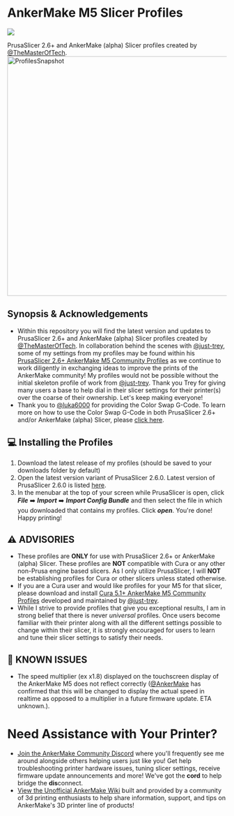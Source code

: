 # AnkerMake M5 Slicer Profiles
<a href="https://github.com/TheMasterOfTech/ankermake-m5-profiles/releases/tag/v3.0.1"><img src="https://img.shields.io/github/v/release/TheMasterOfTech/ankermake-m5-profiles?color=00CC66&label=Download%20Latest&style=for-the-badge"></a>

PrusaSlicer 2.6+ and AnkerMake (alpha) Slicer profiles created by <a href="https://github.com/TheMasterOfTech">@TheMasterOfTech</a>. 
<img src="https://i.postimg.cc/HngV0j8R/Screenshot-2023-05-27-at-7-04-32-PM.png" alt="ProfilesSnapshot" width="900" height="550"></img>
## Synopsis & Acknowledgements
<ul><li>Within this repository you will find the latest version and updates to PrusaSlicer 2.6+ and AnkerMake (alpha) Slicer profiles created by <a href="https://github.com/TheMasterOfTech">@TheMasterOfTech</a>. In collaboration behind the scenes with <a href="https://github.com/just-trey">@just-trey</a>, some of my settings from my profiles may be found within his <a href="https://github.com/Ankermgmt/prusaslicer-ankermake-ce-profiles">PrusaSlicer 2.6+ AnkerMake M5 Community Profiles</a> as we continue to work diligently in exchanging ideas to improve the prints of the AnkerMake community! My profiles would not be possible without the initial skeleton profile of work from <a href="https://github.com/just-trey">@just-trey</a>. Thank you Trey for giving many users a base to help dial in their slicer settings for their printer(s) over the coarse of their ownership. Let's keep making everyone!</li><li>Thank you to <a href="https://github.com/luka6000">@luka6000</a> for providing the Color Swap G-Code. To learn more on how to use the Color Swap G-Code in both PrusaSlicer 2.6+ and/or AnkerMake (alpha) Slicer, please <a href="https://wiki.printed.boats/en/Tips/Color-swap-with-Prusa">click here</a>.</ul>

## 💻 Installing the Profiles
<ol>
  <li>Download the latest release of my profiles (should be saved to your downloads folder by default)</li>
  <li>Open the latest version variant of PrusaSlicer 2.6.0. Latest version of PrusaSlicer 2.6.0 is listed <a href="https://github.com/prusa3d/PrusaSlicer/releases">here</a>.</li>
  <li>In the menubar at the top of your screen while PrusaSlicer is open, click <b><i>File</b></i> ➡️ <b><i>Import</b></i> ➡️ <b><i>Import Config Bundle</b></i> and then select the file in which you downloaded that contains my profiles. Click <b><i>open</b></i>. You're done! Happy printing!</li>
</ol>

## ⚠️ ADVISORIES
<ul><li>These profiles are <b>ONLY</b> for use with PrusaSlicer 2.6+ or AnkerMake (alpha) Slicer. These profiles are <b>NOT</b> compatible with Cura or any other non-Prusa engine based slicers. As I only utilize PrusaSlicer, I will <b>NOT</b> be establishing profiles for Cura or other slicers unless stated otherwise.</li>
<li>If you are a Cura user and would like profiles for your M5 for that slicer, please download and install <a href="https://github.com/Ankermgmt/prusaslicer-ankermake-ce-profiles">Cura 5.1+ AnkerMake M5 Community Profiles</a> developed and maintained by <a href="https://github.com/just-trey">@just-trey</a>.</li><li>While I strive to provide profiles that give you exceptional results, I am in strong belief that there is never <i>universal</i> profiles. Once users become familiar with their printer along with all the different settings possible to change within their slicer, it is strongly encouraged for users to learn and tune their slicer settings to satisfy their needs.</li></ul>

## 🐞 KNOWN ISSUES
<ul><li>The speed multiplier (ex x1.8) displayed on the touchscreen display of the AnkerMake M5 does not reflect correctly (<a href="https://github.com/ankermake">@AnkerMake</a> has confirmed that this will be changed to display the actual speed in realtime as opposed to a multiplier in a future firmware update. ETA unknown.).</ul>

# Need Assistance with Your Printer?
<ul><li><a href="https://discord.gg/ankermake">Join the AnkerMake Community Discord</a> where you'll frequently see me around alongside others helping users just like you! Get help troubleshooting printer hardware issues, tuning slicer settings, receive firmware update announcements and more! We've got the <b>cord</b> to help bridge the <b>dis</b>connect.</li><li><a href="https://wiki.printed.boats/">View the Unofficial AnkerMake Wiki</a> built and provided by a community of 3d printing enthusiasts to help share information, support, and tips on AnkerMake's 3D printer line of products!</li></ul>
